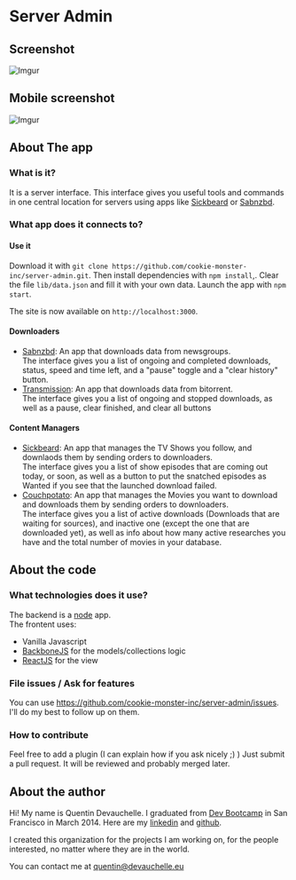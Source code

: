 # Server Admin
## Screenshot
![Imgur](http://i.imgur.com/PxsucNJ)

## Mobile screenshot
![Imgur](http://i.imgur.com/5HE6UxB)

## About The app
### What is it?
It is a server interface. This interface gives you useful tools and commands in one central location for servers using apps like [Sickbeard](http://sickbeard.com/) or [Sabnzbd](http://sabnzbd.org/).

### What app does it connects to?
#### Use it
Download it with ```git clone https://github.com/cookie-monster-inc/server-admin.git```.
Then install dependencies with ```npm install```,.
Clear the file ```lib/data.json``` and fill it with your own data.
Launch the app with ```npm start```.

The site is now available on ```http://localhost:3000```.

#### Downloaders
* [Sabnzbd](http://sabnzbd.org/): An app that downloads data from newsgroups.  
The interface gives you a list of ongoing and completed downloads, status, speed and time left, and a "pause" toggle and a "clear history" button.
* [Transmission](http://www.transmissionbt.com/): An app that downloads data from bitorrent.  
The interface gives you a list of ongoing and stopped downloads, as well as a pause, clear finished, and clear all buttons

#### Content Managers
* [Sickbeard](http://sickbeard.com/): An app that manages the TV Shows you follow, and downlaods them by sending orders to downloaders.  
The interface gives you a list of show episodes that are coming out today, or soon, as well as a button to put the snatched episodes as Wanted if you see that the launched download failed.
* [Couchpotato](https://couchpota.to): An app that manages the Movies you want to download and downloads them by sending orders to downloaders.  
The interface gives you a list of active downloads (Downloads that are waiting for sources), and inactive one (except the one that are downloaded yet), as well as info about how many active researches you have and the total number of movies in your database.

## About the code
### What technologies does it use?
The backend is a [node](http://nodejs.org) app.  
The frontent uses:  
  * Vanilla Javascript
  * [BackboneJS](http://backbonejs.org) for the models/collections logic
  * [ReactJS](http://facebook.github.io/react/) for the view

### File issues / Ask for features
You can use https://github.com/cookie-monster-inc/server-admin/issues.
I'll do my best to follow up on them.

### How to contribute
Feel free to add a plugin (I can explain how if you ask nicely ;) )
Just submit a pull request. It will be reviewed and probably merged later.

## About the author
Hi! My name is Quentin Devauchelle. I graduated from [Dev Bootcamp](http://devbootcamp.com/) in San Francisco in March 2014. 
Here are my [linkedin](http://linkedin.com/in/quentindevauchelle/) and [github](https://github.com/Qt-dev/). 

I created this organization for the projects I am working on, for the people interested, no matter where they are in the world.

You can contact me at [quentin@devauchelle.eu](quentin@devauchelle.eu)
